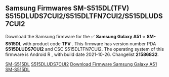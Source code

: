 <h2>Samsung Firmwares SM-S515DL(TFV) S515DLUDS7CUI2/S515DLTFN7CUI2/S515DLUDS7CUI2</h2>
Download the Samsung firmware for the ✅ <strong>Samsung Galaxy A51 </strong> ⭐ <strong>SM-S515DL</strong> with product code <strong>TFV</strong> . This firmware has version number PDA <strong>S515DLUDS7CUI2</strong> and CSC S515DLTFN7CUI2. The operating system of this firmware is Android R , with build date 2021-10-26. Changelist <strong>21586832</strong>.


[SM-S515DL](https://samfirm.shop/samsung/model/SM-S515DL)
[S515DLUDS7CUI2](https://samfirm.shop/samsung/pda/S515DLUDS7CUI2)
[Download Firmware Samsung Galaxy A51 SM-S515DL](https://samfirm.shop/samsung/firmware/468184)
